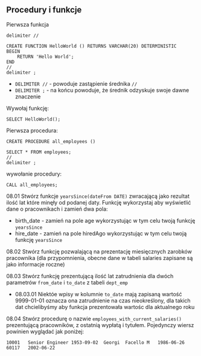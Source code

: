 ## Procedury i funkcje

Pierwsza funkcja
```
delimiter //

CREATE FUNCTION HelloWorld () RETURNS VARCHAR(20) DETERMINISTIC
BEGIN
	RETURN 'Hello World';
END
//
delimiter ;
```
* `DELIMITER //` - powoduje zastąpienie średnika `//`
* `DELIMITER ;` - na końcu powoduje, że średnik odzyskuje swoje dawne znaczenie

Wywołaj funkcję:
```
SELECT HelloWorld();
```

Pierwsza procedura:
```
CREATE PROCEDURE all_employees ()

SELECT * FROM employees;
//
delimiter ;
```
wywołanie procedury:
```
CALL all_employees;
```

08.01 Stwórz funkcje `yearsSince(dateFrom DATE)` zwracającą jako rezultat ilość lat które minęły od podanej daty.
Funkcję wykorzystaj aby wyświetlić dane o pracownikach i zamień dwa pola:
* birth_date - zamień na pole age wykorzystując w tym celu twoją funkcję `yearsSince`
* hire_date -  zamień na pole hiredAgo wykorzystując w tym celu twoją funkcję `yearsSince`

08.02 Stwórz funkcję pozwalającą na prezentację miesięcznych zarobków pracownika (dla przypomnienia, obecne dane w tabeli salaries zapisane są jako informacje roczne)

08.03 Stwórz funkcję prezentującą ilość lat zatrudnienia dla dwóch parametrów `from_date` i `to_date` z tabeli `dept_emp`
* 08.03.01 Niektóe wpisy w kolumnie `to_date` mają zapisaną wartość 9999-01-01 oznacza ona zatrudnienie na czas nieokreślony, dla takich dat chcielibyśmy aby funkcja prezentowała wartośc dla aktualnego roku

08.04 Stwórz procedurę o nazwie `employees_with_current_salaries()` prezentującą pracowników, z ostatnią wypłatą i tytułem. Pojedynczy wiersz powinien wyglądać jak poniżej:
```
10001	Senior Engineer	1953-09-02	Georgi	Facello	M	1986-06-26	60117	2002-06-22
```